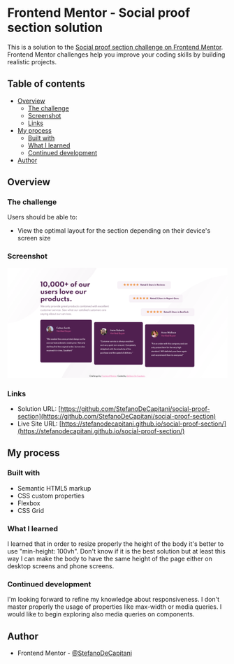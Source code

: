 # Frontend Mentor - Social proof section solution

This is a solution to the [Social proof section challenge on Frontend Mentor](https://www.frontendmentor.io/challenges/social-proof-section-6e0qTv_bA). Frontend Mentor challenges help you improve your coding skills by building realistic projects.

## Table of contents

- [Overview](#overview)
  - [The challenge](#the-challenge)
  - [Screenshot](#screenshot)
  - [Links](#links)
- [My process](#my-process)
  - [Built with](#built-with)
  - [What I learned](#what-i-learned)
  - [Continued development](#continued-development)
- [Author](#author)

## Overview

### The challenge

Users should be able to:

- View the optimal layout for the section depending on their device's screen size

### Screenshot

![](./screenshots/screenshot-desktop.png)

### Links

- Solution URL: [https://github.com/StefanoDeCapitani/social-proof-section](https://github.com/StefanoDeCapitani/social-proof-section)
- Live Site URL: [https://stefanodecapitani.github.io/social-proof-section/](https://stefanodecapitani.github.io/social-proof-section/)

## My process

### Built with

- Semantic HTML5 markup
- CSS custom properties
- Flexbox
- CSS Grid

### What I learned

I learned that in order to resize properly the height of the body it's better to use "min-height: 100vh". Don't know if it is the best solution but at least this way I can make the body to have the same height of the page either on desktop screens and phone screens.

### Continued development

I'm looking forward to refine my knowledge about responsiveness. I don't master properly the usage of properties like max-width or media queries.
I would like to begin exploring also media queries on components.


## Author

- Frontend Mentor - [@StefanoDeCapitani](https://www.frontendmentor.io/profile/StefanoDeCapitani)
